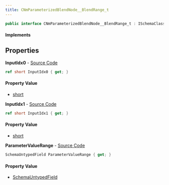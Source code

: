```yaml
---
title: CNmParameterizedBlendNode__BlendRange_t
---
```


```csharp
public interface CNmParameterizedBlendNode__BlendRange_t : ISchemaClass<CNmParameterizedBlendNode__BlendRange_t>, ISchemaField, ISchemaClass, INativeHandle
```

#### Implements

## Properties

**InputIdx0** - [Source Code](https://github.com/swiftly-solution/swiftlys2/blob/main/managed/src/SwiftlyS2.Generated/Schemas/Interfaces/CNmParameterizedBlendNode__BlendRange_t.cs#L16)

```csharp
ref short InputIdx0 { get; }
```

#### Property Value

- [short](https://learn.microsoft.com/dotnet/api/system.int16)

**InputIdx1** - [Source Code](https://github.com/swiftly-solution/swiftlys2/blob/main/managed/src/SwiftlyS2.Generated/Schemas/Interfaces/CNmParameterizedBlendNode__BlendRange_t.cs#L18)

```csharp
ref short InputIdx1 { get; }
```

#### Property Value

- [short](https://learn.microsoft.com/dotnet/api/system.int16)

**ParameterValueRange** - [Source Code](https://github.com/swiftly-solution/swiftlys2/blob/main/managed/src/SwiftlyS2.Generated/Schemas/Interfaces/CNmParameterizedBlendNode__BlendRange_t.cs#L21)

```csharp
SchemaUntypedField ParameterValueRange { get; }
```

#### Property Value

- [SchemaUntypedField](/docs/api/shared/schemas/schemauntypedfield)

